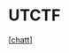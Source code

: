 # UTCTF

[[chatt]]

[//begin]: # "Autogenerated link references for markdown compatibility"
[chatt]: chatt "UTCTF 2020 - Chatt with Bratt"
[//end]: # "Autogenerated link references"